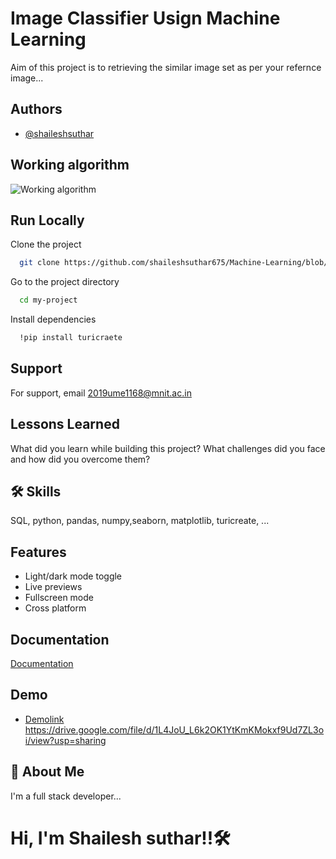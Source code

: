 
# Image Classifier Usign Machine Learning  

Aim of this project is to retrieving the  similar image set as per your 
refernce image...


## Authors

- [@shaileshsuthar](https://github.com/shaileshsuthar675/)


## Working algorithm

![Working algorithm](https://drive.google.com/file/d/1MA4YXNR1C_vm8oxz5mNaTHhnT-eumpxi/view?usp=sharing)


## Run Locally

Clone the project

```bash
  git clone https://github.com/shaileshsuthar675/Machine-Learning/blob/main/Image%20Classifier/image_classifier_complete_code.ipynb
```

Go to the project directory

```bash
  cd my-project
```

Install dependencies

```bash
  !pip install turicraete
```



## Support

For support, email 2019ume1168@mnit.ac.in


## Lessons Learned

What did you learn while building this project? What challenges did you face and how did you overcome them?


## 🛠 Skills
SQL, python, pandas, numpy,seaborn, matplotlib,
turicreate, ...


## Features

- Light/dark mode toggle
- Live previews
- Fullscreen mode
- Cross platform


## Documentation

[Documentation](https://linktodocumentation)


## Demo

- [Demolink](https://drive.google.com/file/d/1L4JoU_L6k2OK1YtKmKMokxf9Ud7ZL3oi/view?usp=sharing)
https://drive.google.com/file/d/1L4JoU_L6k2OK1YtKmKMokxf9Ud7ZL3oi/view?usp=sharing


## 🚀 About Me
I'm a full stack developer...
# Hi, I'm Shailesh suthar!!🛠
